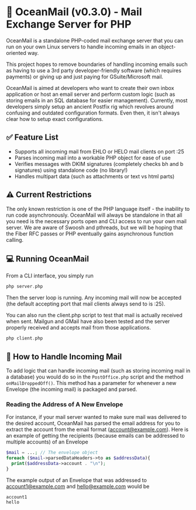 # 📮 OceanMail (v0.3.0) - Mail Exchange Server for PHP
OceanMail is a standalone PHP-coded mail exchange server that you can run on your own Linux servers to handle incoming emails in an object-oriented way.

This project hopes to remove boundaries of handling incoming emails such as having to use a 3rd party developer-friendly software (which requires payments) or giving up and just paying for GSuite/Microsoft mail.

OceanMail is aimed at developers who want to create their own inbox application or host an email server and perform custom logic (such as storing emails in an SQL database for easier management). Currently, most developers simply setup an ancient Postfix rig which revolves around confusing and outdated configuration formats. Even then, it isn't always clear how to setup exact configurations.

## ✅ Feature List
- Supports all incoming mail from EHLO or HELO mail clients on port :25
- Parses incoming mail into a workable PHP object for ease of use
- Verifies messages with DKIM signatures (completely checks bh and b signatures) using standalone code (no library!)
- Handles multipart data (such as attachments or text vs html parts)

## ⚠ Current Restrictions
The only known restriction is one of the PHP language itself - the inability to run code asynchronously. OceanMail will always be standalone in that all you need is the necessary ports open and CLI access to run your own mail server. We are aware of Swoosh and pthreads, but we will be hoping that the Fiber RFC passes or PHP eventually gains asynchronous function calling.

## 💻 Running OceanMail
From a CLI interface, you simply run
```php
php server.php
```
Then the server loop is running. Any incoming mail will now be accepted (the default accepting port that mail clients always send to is :25).

You can also run the client.php script to test that mail is actually received when sent. Mailgun and GMail have also been tested and the server properly received and accepts mail from those applications.
```php
php client.php
```

## 🕋 How to Handle Incoming Mail
To add logic that can handle incoming mail (such as storing incoming mail in a database) you would do so in the `PostOffice.php` script and the method ``onMailDroppedOff()``. This method has a parameter for whenever a new Envelope (the incoming mail) is packaged and parsed.

### Reading the Address of A New Envelope
For instance, if your mail server wanted to make sure mail was delivered to the desired account, OceanMail has parsed the email address for you to extract the account from the email format (account@example.com). Here is an example of getting the recipients (because emails can be addressed to multiple accounts) of an Envelope
```php
$mail = ...; // The envelope object
foreach ($mail->parsedDataHeaders->to as $addressData){
  print($addressData->account . "\n");
}
```

The example output of an Envelope that was addressed to account1@example.com and hello@example.com would be
```
account1
hello
```
